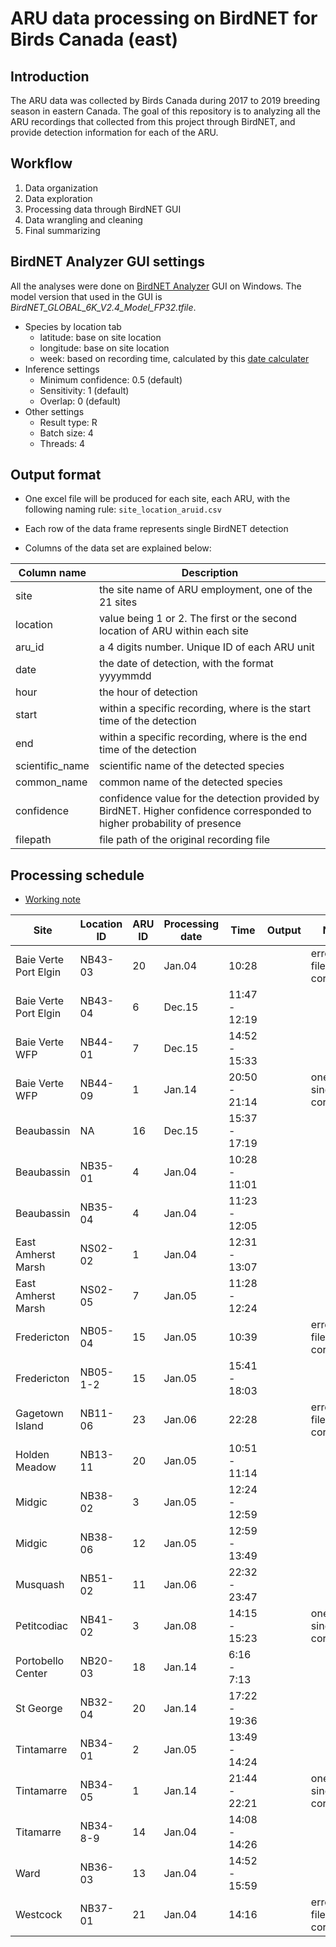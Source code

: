 ARU data processing on BirdNET for Birds Canada (east)
================

## Introduction

The ARU data was collected by Birds Canada during 2017 to 2019 breeding
season in eastern Canada. The goal of this repository is to analyzing
all the ARU recordings that collected from this project through BirdNET,
and provide detection information for each of the ARU.

## Workflow

1.  Data organization
2.  Data exploration
3.  Processing data through BirdNET GUI
4.  Data wrangling and cleaning
5.  Final summarizing

## BirdNET Analyzer GUI settings

All the analyses were done on [BirdNET
Analyzer](https://github.com/kahst/BirdNET-Analyzer) GUI on Windows. The
model version that used in the GUI is
*BirdNET_GLOBAL_6K_V2.4_Model_FP32.tfile*.

- Species by location tab
  - latitude: base on site location
  - longitude: base on site location
  - week: based on recording time, calculated by this [date
    calculater](https://www.timeanddate.com/date/weeknumber.html)
- Inference settings
  - Minimum confidence: 0.5 (default)
  - Sensitivity: 1 (default)
  - Overlap: 0 (default)
- Other settings
  - Result type: R
  - Batch size: 4
  - Threads: 4

## Output format

- One excel file will be produced for each site, each ARU, with the
  following naming rule: `site_location_aruid.csv`

- Each row of the data frame represents single BirdNET detection

- Columns of the data set are explained below:

| Column name     | Description                                                                                                              |
|-----------------|--------------------------------------------------------------------------------------------------------------------------|
| site            | the site name of ARU employment, one of the 21 sites                                                                     |
| location        | value being 1 or 2. The first or the second location of ARU within each site                                             |
| aru_id          | a 4 digits number. Unique ID of each ARU unit                                                                            |
| date            | the date of detection, with the format yyyymmdd                                                                          |
| hour            | the hour of detection                                                                                                    |
| start           | within a specific recording, where is the start time of the detection                                                    |
| end             | within a specific recording, where is the end time of the detection                                                      |
| scientific_name | scientific name of the detected species                                                                                  |
| common_name     | common name of the detected species                                                                                      |
| confidence      | confidence value for the detection provided by BirdNET. Higher confidence corresponded to higher probability of presence |
| filepath        | file path of the original recording file                                                                                 |

## Processing schedule

- [Working note](./docs/working-notes.md)

| Site                  | Location ID | ARU ID | Processing date | Time          | Output | Note                      |
|-----------------------|-------------|--------|-----------------|---------------|--------|---------------------------|
| Baie Verte Port Elgin | NB43-03     | 20     | Jan.04          | 10:28         |        | error - file corrupted    |
| Baie Verte Port Elgin | NB43-04     | 6      | Dec.15          | 11:47 - 12:19 |        |                           |
| Baie Verte WFP        | NB44-01     | 7      | Dec.15          | 14:52 - 15:33 |        |                           |
| Baie Verte WFP        | NB44-09     | 1      | Jan.14          | 20:50 - 21:14 |        | one single file corrupted |
| Beaubassin            | NA          | 16     | Dec.15          | 15:37 - 17:19 |        |                           |
| Beaubassin            | NB35-01     | 4      | Jan.04          | 10:28 - 11:01 |        |                           |
| Beaubassin            | NB35-04     | 4      | Jan.04          | 11:23 - 12:05 |        |                           |
| East Amherst Marsh    | NS02-02     | 1      | Jan.04          | 12:31 - 13:07 |        |                           |
| East Amherst Marsh    | NS02-05     | 7      | Jan.05          | 11:28 - 12:24 |        |                           |
| Fredericton           | NB05-04     | 15     | Jan.05          | 10:39         |        | error - file corrupted    |
| Fredericton           | NB05-1-2    | 15     | Jan.05          | 15:41 - 18:03 |        |                           |
| Gagetown Island       | NB11-06     | 23     | Jan.06          | 22:28         |        | error - file corrupted    |
| Holden Meadow         | NB13-11     | 20     | Jan.05          | 10:51 - 11:14 |        |                           |
| Midgic                | NB38-02     | 3      | Jan.05          | 12:24 - 12:59 |        |                           |
| Midgic                | NB38-06     | 12     | Jan.05          | 12:59 - 13:49 |        |                           |
| Musquash              | NB51-02     | 11     | Jan.06          | 22:32 - 23:47 |        |                           |
| Petitcodiac           | NB41-02     | 3      | Jan.08          | 14:15 - 15:23 |        | one single file corrupted |
| Portobello Center     | NB20-03     | 18     | Jan.14          | 6:16 - 7:13   |        |                           |
| St George             | NB32-04     | 20     | Jan.14          | 17:22 - 19:36 |        |                           |
| Tintamarre            | NB34-01     | 2      | Jan.05          | 13:49 - 14:24 |        |                           |
| Tintamarre            | NB34-05     | 1      | Jan.14          | 21:44 - 22:21 |        | one single file corrupted |
| Titamarre             | NB34-8-9    | 14     | Jan.04          | 14:08 - 14:26 |        |                           |
| Ward                  | NB36-03     | 13     | Jan.04          | 14:52 - 15:59 |        |                           |
| Westcock              | NB37-01     | 21     | Jan.04          | 14:16         |        | error - file corrupted    |
